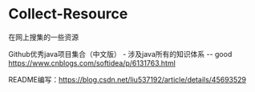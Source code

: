 # Collect-Resource
在网上搜集的一些资源

Github优秀java项目集合（中文版） - 涉及java所有的知识体系 -- good
https://www.cnblogs.com/softidea/p/6131763.html

README编写：https://blog.csdn.net/liu537192/article/details/45693529


